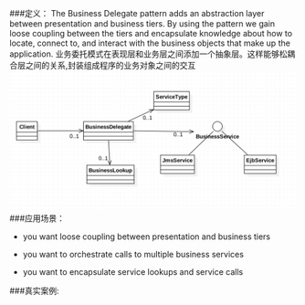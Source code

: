 ###定义：
The Business Delegate pattern adds an abstraction layer between presentation and business tiers. 
By using the pattern we gain loose coupling between the tiers and encapsulate knowledge about how to locate, connect to, 
and interact with the business objects that make up the application.
业务委托模式在表现层和业务层之间添加一个抽象层。这样能够松耦合层之间的关系,封装组成程序的业务对象之间的交互
![](./uml.png)
###应用场景：
* you want loose coupling between presentation and business tiers

* you want to orchestrate calls to multiple business services

* you want to encapsulate service lookups and service calls

###真实案例: